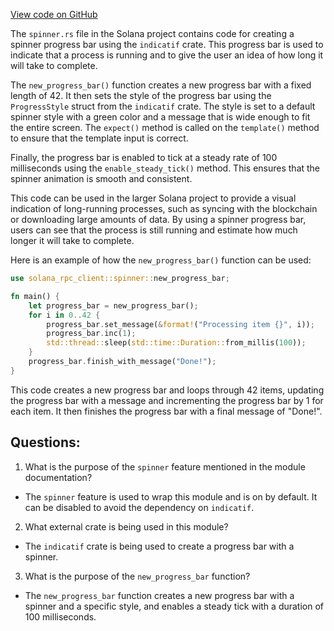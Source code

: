 [View code on GitHub](https://github.com/solana-labs/solana/blob/master/rpc-client/src/spinner.rs)

The `spinner.rs` file in the Solana project contains code for creating a spinner progress bar using the `indicatif` crate. This progress bar is used to indicate that a process is running and to give the user an idea of how long it will take to complete.

The `new_progress_bar()` function creates a new progress bar with a fixed length of 42. It then sets the style of the progress bar using the `ProgressStyle` struct from the `indicatif` crate. The style is set to a default spinner style with a green color and a message that is wide enough to fit the entire screen. The `expect()` method is called on the `template()` method to ensure that the template input is correct.

Finally, the progress bar is enabled to tick at a steady rate of 100 milliseconds using the `enable_steady_tick()` method. This ensures that the spinner animation is smooth and consistent.

This code can be used in the larger Solana project to provide a visual indication of long-running processes, such as syncing with the blockchain or downloading large amounts of data. By using a spinner progress bar, users can see that the process is still running and estimate how much longer it will take to complete.

Here is an example of how the `new_progress_bar()` function can be used:

```rust
use solana_rpc_client::spinner::new_progress_bar;

fn main() {
    let progress_bar = new_progress_bar();
    for i in 0..42 {
        progress_bar.set_message(&format!("Processing item {}", i));
        progress_bar.inc(1);
        std::thread::sleep(std::time::Duration::from_millis(100));
    }
    progress_bar.finish_with_message("Done!");
}
```

This code creates a new progress bar and loops through 42 items, updating the progress bar with a message and incrementing the progress bar by 1 for each item. It then finishes the progress bar with a final message of "Done!".
## Questions: 
 1. What is the purpose of the `spinner` feature mentioned in the module documentation?
- The `spinner` feature is used to wrap this module and is on by default. It can be disabled to avoid the dependency on `indicatif`.

2. What external crate is being used in this module?
- The `indicatif` crate is being used to create a progress bar with a spinner.

3. What is the purpose of the `new_progress_bar` function?
- The `new_progress_bar` function creates a new progress bar with a spinner and a specific style, and enables a steady tick with a duration of 100 milliseconds.